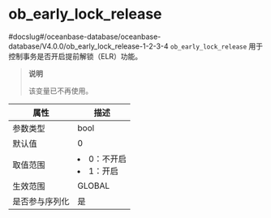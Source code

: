 ob_early_lock_release 
==========================================
#docslug#/oceanbase-database/oceanbase-database/V4.0.0/ob_early_lock_release-1-2-3-4
`ob_early_lock_release` 用于控制事务是否开启提前解锁（ELR）功能。

> **说明**
> 
> 该变量已不再使用。


| **属性**  |                                                 **描述**                                                 |
|---------|--------------------------------------------------------------------------------------------------------|
| 参数类型    | bool                                                                                                   |
| 默认值     | 0                                                                                                      |
| 取值范围    | <li> 0：不开启   <li> 1：开启    |
| 生效范围    | GLOBAL                                                                                                 |
| 是否参与序列化 | 是                                                                                                      |


